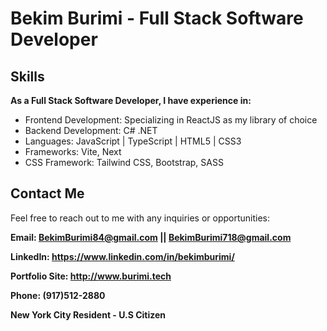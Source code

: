 # Bekim Burimi - Full Stack Software Developer

## Skills
**As a Full Stack Software Developer, I have experience in:**

* Frontend Development: Specializing in ReactJS as my library of choice
* Backend Development: C# .NET
* Languages: JavaScript | TypeScript | HTML5 | CSS3
* Frameworks: Vite, Next
* CSS Framework: Tailwind CSS, Bootstrap, SASS

## Contact Me

Feel free to reach out to me with any inquiries or opportunities:

**Email: BekimBurimi84@gmail.com || BekimBurimi718@gmail.com**

**LinkedIn: https://www.linkedin.com/in/bekimburimi/**

**Portfolio Site: http://www.burimi.tech**

**Phone: (917)512-2880**

**New York City Resident - U.S Citizen**
